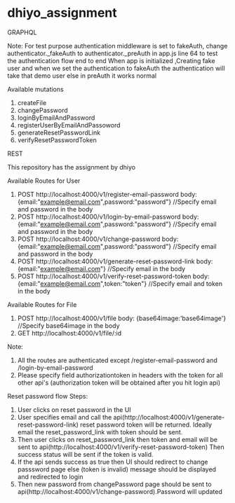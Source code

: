 # dhiyo_assignment

GRAPHQL

Note: For test purpose authentication middleware is set to fakeAuth, change authenticator._fakeAuth to authenticator._preAuth in app.js line 64 to test the authentication flow end to end 
When app is initialized ,Creating fake user and when we set the authentication to fakeAuth the authentication will take that demo user else in preAuth it works normal

Available mutations
1. createFile
2. changePassword
3. loginByEmailAndPassword
4. registerUserByEmailAndPassoword
5. generateResetPasswordLink
6. verifyResetPasswordToken

REST

This repository has the assignment by dhiyo

Available Routes for User
1. POST 
   http://localhost:4000/v1/register-email-password
   body: {email:"example@email.com",password:"password"} //Specify email and password in the body
2. POST
   http://localhost:4000/v1/login-by-email-password
   body: {email:"example@email.com",password:"password"} //Specify email and password in the body
3. POST
   http://localhost:4000/v1/change-password
   body: {email:"example@email.com",password:"password"} //Specify email and password in the body
4. POST
   http://localhost:4000/v1/generate-reset-password-link 
   body: {email:"example@email.com"} //Specify email in the body
5. POST
   http://localhost:4000/v1/verify-reset-password-token
   body: {email:"example@email.com",token:"token"} //Specify email and token in the body
   
Available Routes for File
1. POST
   http://localhost:4000/v1/file
   body: {base64image:'base64image'} //Specify base64image in the body
2. GET
   http://localhost:4000/v1/file/:id

Note: 
1. All the routes are authenticated except /register-email-password and /login-by-email-password
2. Please specify field authorizationtoken in headers with the token for all other api's (authorization token will be obtained after you hit login api)

Reset password flow
Steps:
1. User clicks on reset password in the UI
2. User specifies email and call the api(http://localhost:4000/v1/generate-reset-password-link) reset password token will be 
   returned. Ideally email the reset_password_link with token should be sent.
3. Then user clicks on reset_password_link then token and email will be sent to api(http://localhost:4000/v1/verify-reset-password-token)
   Then success status will be sent if the token is valid.
4. If the api sends success as true then UI should redirect to change passsword page else (token is invalid) message should be
   displayed and redirected to login
5. Then new password from changePassword page should be sent to api(http://localhost:4000/v1/change-password).Password will
   updated
